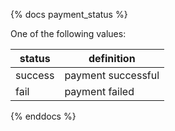 {% docs payment_status %}
	
One of the following values: 

| status         | definition                                       |
|----------------|--------------------------------------------------|
| success        | payment successful                               |
| fail           | payment failed                                   |

{% enddocs %}